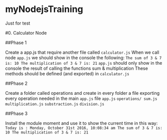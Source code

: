 # myNodejsTraining
Just for test

#0. Calculator Node

##Phase 1

   Create a app.js that require another file called `calculator.js` When we call node `app.js` we should show in the console the following:
   `The sum of 3 & 7 is: 10 The multiplication of 3 & 7 is: 21`
   `app.js` should only show in the console the result of calling the functions sum & multiplication
   These methods should be defined (and exported) in `calculator.js`

##Phase 2

   Create a folder called operations and create in every folder a file exporting every operation needed in the main `app.js` file
   `app.js` `operations/ sum.js` `multiplication.js` `substraction.js` `division.js`

##Phase 3

  Install the module moment and use it to show the current time in this way:
  `Today is : Monday, October 31st 2016, 10:08:34 am The sum of 3 & 7 is: 10 The multiplication of 3 & 7 is: 21`

